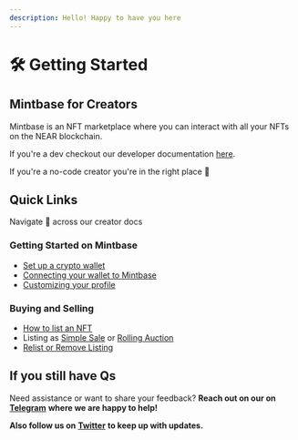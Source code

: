 ```yaml
---
description: Hello! Happy to have you here
---
```


# 🛠 Getting Started

## Mintbase for Creators

Mintbase is an NFT marketplace where you can interact with all your NFTs on the NEAR blockchain.

If you're a dev checkout our developer documentation [here](../../dev/getting-started/).

If you're a no-code creator you're in the right place :tada:

## Quick Links

Navigate :ship: across our creator docs

### Getting Started on Mintbase

* [Set up a crypto wallet](set-up-a-wallet.md)
* [Connecting your wallet to Mintbase](connecting-your-wallet.md)
* [Customizing your profile](user-settings.md)

### Buying and Selling

* [How to list an NFT](../selling-nfts/how-to-list.md)
* Listing as [Simple Sale](../selling-nfts/listing-as-simple-sale.md) or [Rolling Auction](../selling-nfts/listing-as-rolling-auction.md)
* [Relist or Remove Listing](../selling-nfts/relisting-or-remove-listing.md)



## If you still have Qs

Need assistance or want to share your feedback? **Reach out on our on** [**Telegram**](https://t.me/Mintbase) **where we are happy to help!**

**Also follow us on** [**Twitter**](https://twitter.com/mintbase) **to keep up with updates.**
